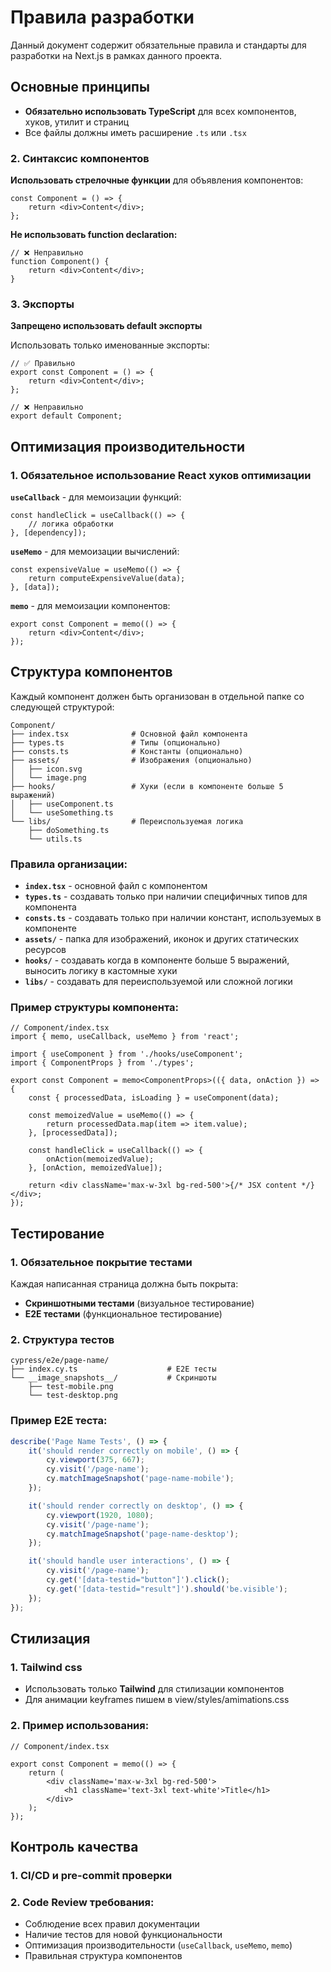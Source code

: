 # Правила разработки

Данный документ содержит обязательные правила и стандарты для разработки на Next.js в рамках данного проекта.

## Основные принципы

- **Обязательно использовать TypeScript** для всех компонентов, хуков, утилит и страниц
- Все файлы должны иметь расширение `.ts` или `.tsx`

### 2. Синтаксис компонентов

**Использовать стрелочные функции** для объявления компонентов:

```tsx
const Component = () => {
    return <div>Content</div>;
};
```

**Не использовать function declaration:**

```tsx
// ❌ Неправильно
function Component() {
    return <div>Content</div>;
}
```

### 3. Экспорты

**Запрещено использовать default экспорты**

Использовать только именованные экспорты:

```tsx
// ✅ Правильно
export const Component = () => {
    return <div>Content</div>;
};

// ❌ Неправильно
export default Component;
```

## Оптимизация производительности

### 1. Обязательное использование React хуков оптимизации

**`useCallback`** - для мемоизации функций:

```tsx
const handleClick = useCallback(() => {
    // логика обработки
}, [dependency]);
```

**`useMemo`** - для мемоизации вычислений:

```tsx
const expensiveValue = useMemo(() => {
    return computeExpensiveValue(data);
}, [data]);
```

**`memo`** - для мемоизации компонентов:

```tsx
export const Component = memo(() => {
    return <div>Content</div>;
});
```

## Структура компонентов

Каждый компонент должен быть организован в отдельной папке со следующей структурой:

```
Component/
├── index.tsx              # Основной файл компонента
├── types.ts               # Типы (опционально)
├── consts.ts              # Константы (опционально)
├── assets/                # Изображения (опционально)
│   ├── icon.svg
│   └── image.png
├── hooks/                 # Хуки (если в компоненте больше 5 выражений)
│   ├── useComponent.ts
│   └── useSomething.ts
└── libs/                  # Переиспользуемая логика
    ├── doSomething.ts
    └── utils.ts
```

### Правила организации:

- **`index.tsx`** - основной файл с компонентом
- **`types.ts`** - создавать только при наличии специфичных типов для компонента
- **`consts.ts`** - создавать только при наличии констант, используемых в компоненте
- **`assets/`** - папка для изображений, иконок и других статических ресурсов
- **`hooks/`** - создавать когда в компоненте больше 5 выражений, выносить логику в кастомные хуки
- **`libs/`** - создавать для переиспользуемой или сложной логики

### Пример структуры компонента:

```tsx
// Component/index.tsx
import { memo, useCallback, useMemo } from 'react';

import { useComponent } from './hooks/useComponent';
import { ComponentProps } from './types';

export const Component = memo<ComponentProps>(({ data, onAction }) => {
    const { processedData, isLoading } = useComponent(data);

    const memoizedValue = useMemo(() => {
        return processedData.map(item => item.value);
    }, [processedData]);

    const handleClick = useCallback(() => {
        onAction(memoizedValue);
    }, [onAction, memoizedValue]);

    return <div className='max-w-3xl bg-red-500'>{/* JSX content */}</div>;
});
```

## Тестирование

### 1. Обязательное покрытие тестами

Каждая написанная страница должна быть покрыта:

- **Скриншотными тестами** (визуальное тестирование)
- **E2E тестами** (функциональное тестирование)

### 2. Структура тестов

```
cypress/e2e/page-name/
├── index.cy.ts                    # E2E тесты
└── __image_snapshots__/           # Скриншоты
    ├── test-mobile.png
    └── test-desktop.png
```

### Пример E2E теста:

```typescript
describe('Page Name Tests', () => {
    it('should render correctly on mobile', () => {
        cy.viewport(375, 667);
        cy.visit('/page-name');
        cy.matchImageSnapshot('page-name-mobile');
    });

    it('should render correctly on desktop', () => {
        cy.viewport(1920, 1080);
        cy.visit('/page-name');
        cy.matchImageSnapshot('page-name-desktop');
    });

    it('should handle user interactions', () => {
        cy.visit('/page-name');
        cy.get('[data-testid="button"]').click();
        cy.get('[data-testid="result"]').should('be.visible');
    });
});
```

## Стилизация

### 1. Tailwind css

- Использовать только **Tailwind** для стилизации компонентов
- Для анимации keyframes пишем в view/styles/amimations.css

### 2. Пример использования:

```tsx
// Component/index.tsx

export const Component = memo(() => {
    return (
        <div className='max-w-3xl bg-red-500'>
            <h1 className='text-3xl text-white'>Title</h1>
        </div>
    );
});
```

## Контроль качества

### 1. CI/CD и pre-commit проверки

### 2. Code Review требования:

- Соблюдение всех правил документации
- Наличие тестов для новой функциональности
- Оптимизация производительности (`useCallback`, `useMemo`, `memo`)
- Правильная структура компонентов

